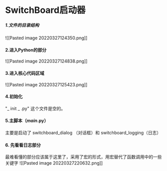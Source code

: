 # SwitchBoard启动器
##### 1.文件的目录结构
![[Pasted image 20220327124350.png]]
#### 2.进入Python的部分
![[Pasted image 20220327124838.png]]
#### 3.进入核心代码区域
![[Pasted image 20220327125423.png]]
#### 4.初始化
 "_ init _ .py" 这个文件是空的。
 
#### 5.主脚本（_main_.py）
主要是启动了 switchboard_dialog （对话框）和 switchboard_logging（日志）
#### 6. 先看看日志部分
最难看懂的部分应该属于这里了，采用了宏的形式，用宏替代了函数调用中的一些关键字
![[Pasted image 20220327220632.png]]
